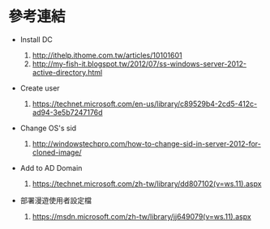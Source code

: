 # 參考連結

* Install DC
  1. <http://ithelp.ithome.com.tw/articles/10101601>
  2. <http://my-fish-it.blogspot.tw/2012/07/ss-windows-server-2012-active-directory.html>
* Create user
  1. <https://technet.microsoft.com/en-us/library/c89529b4-2cd5-412c-ad94-3e5b7247176d>

* Change OS's sid
  1. <http://windowstechpro.com/how-to-change-sid-in-server-2012-for-cloned-image/>

* Add to AD Domain
  1. <https://technet.microsoft.com/zh-tw/library/dd807102(v=ws.11).aspx>

* 部署漫遊使用者設定檔
  1. <https://msdn.microsoft.com/zh-tw/library/jj649079(v=ws.11).aspx>
